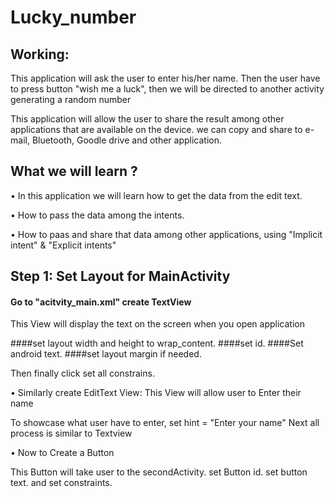 # Lucky_number

## Working:
This application will ask the user to enter his/her name. Then the user have to press button "wish me a luck", then we will be directed to another activity generating a random number

This application will allow the user to share the result among other applications that are available on the device.
we can copy and share to e-mail, Bluetooth, Goodle drive and other application.

## What we will learn ?
• In this application we will learn how to get the data from the edit text.

• How to pass the data among the intents.

• How to paas and share that data among other applications, using "Implicit intent" & "Explicit intents"

## Step 1: Set Layout for MainActivity

#### Go to "acitvity_main.xml" create TextView
This View will display the text on the screen when you open application

####set layout width and height to wrap_content.
####set id.
####Set android text.
####set layout margin if needed.

Then finally click set all constrains.

• Similarly create EditText View:
  This View will allow user to Enter their name

To showcase what user have to enter, set hint = "Enter your name"
Next all process is similar to Textview

• Now to Create a Button

  This Button will take user to the secondActivity.
  set Button id.
  set button text.
  and set constraints.


